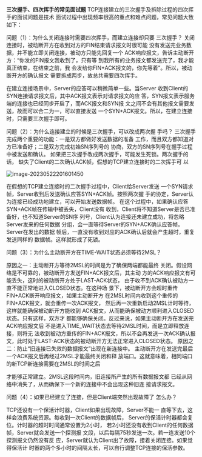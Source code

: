 **三次握手、四次挥手的常见面试题**
TCP连接建立的三次握手及拆除过程的四次挥手的面试问题是技术
面试过程中出现频率很高的重点和难点问题，常见问题大致如下：

问题（1）：为什么关闭连接时需要四次挥手，而建立连接却只要
三次握手？
关闭连接时，被动断开方在收到对方的FIN结束请求报文时很可能
没有发送完业务数据，并不能立即关闭连接，被动方只能先回复一个
ACK响应报文，告诉主动断开方：“你发的FIN报文我收到了，只有等
到我所有的业务报文都发送完了，我才能真正结束，在结束之前，我
会发给你FIN+ACK报文的，你先等着”。所以，被动断开方的确认报文
需要拆成两步，故总共需要四次挥手。

在建立连接场景中，Server的应答可以稍微简单一些。当Server
收到Client的SYN连接请求报文后，其中ACK报文表示对请求报文的应
答，SYN报文表示服务端的连接也已经同步开启了，而ACK报文和SYN报
文之间不会有其他报文需要发送，故而可以合二为一，可以直接发送
一个SYN+ACK报文。所以，在建立连接时，只需要三次握手即可。





问题（2）：为什么连接建立的时候是三次握手，可以改成两次握
手吗？
三次握手完成两个重要的功能：一是双方都做好发送数据的准备
工作，而且双方都知道对方已准备好；二是双方完成初始SN序列号的
协商，双方的SN序列号在握手过程中被发送和确认。
如果把三次握手改成两次握手，可能发生死锁。两次握手的话，
缺失了Client的二次确认ACK帧，假想的TCP建立连接时的二次挥手可
以

![image-20230522201601450](F:\liming\work_space\my_work_space\java-study\img\tcp\image-20230522201601450.png)

在假想的TCP建立连接时的二次握手过程中，Client给Server发送
一个SYN请求帧，Server收到后发送确认应答SYN+ACK帧。按照两次握
手的协定，Server认为连接已经成功地建立，可以开始发送数据帧。
在这个过程中，如果确认应答SYN+ACK帧在传输中被丢失，Client没有
收到，Client将不知道Server是否已准备好，也不知道Server的SN序
列号，Client认为连接还未建立成功，将忽略Server发来的任何数据
分组，会一直等待Server的SYN+ACK确认应答帧。Server在发出的数据
帧后，一直没有收到对应的ACK确认后就会产生超时，重复发送同样的
数据帧。这样就形成了死锁。





问题（3）：为什么主动断开方在TIME-WAIT状态必须等待2MSL？

原因之一：主动断开方等待2MSL的时间是为了确保两端都能最终
关闭。假设网络是不可靠的，被动断开方发送FIN+ACK报文后，其主动
方的ACK响应报文有可能丢失，这时的被动断开方处于LAST-ACK状态，
由于收不到ACK确认被动方一直不能正常地进入CLOSED状态。在这种场
景下，被动断开方会超时重传FIN+ACK断开响应报文，如果主动断开方
在2MSL时间内收到这个重传的FIN+ACK报文，就会重传一次ACK报文，
然后再一次重新启动2MSL计时等待，这样就能确保被动断开方能收到
ACK报文，从而能确保被动方顺利进入CLOSED状态。只有这样，双方才
都能够确保关闭。反过来说，如果主动断开方在发送完ACK响应报文后
不是进入TIME_WAIT状态去等待2MSL时间，而是立即释放连接，则将无
法收到被动方重传的FIN+ACK报文，所以不会再发送一次ACK确认报
文，此时处于LAST-ACK状态的被动断开方无法正常进入CLOSED状态。
原因之二：防止“旧连接已失效的数据报文”出现在新连接中。
主动断开方在发送完最后一个ACK报文后再经过2MSL才能最终关闭和释
放端口。这就意味着，相同端口的新TCP新连接需要在2MSL的时间之后

才能够正常建立。2MSL这段时间内，旧连接所产生的所有数据报文都
已经从网络中消失了，从而确保下一个新的连接中不会出现这种旧连
接请求报文。



问题（4）：如果已经建立了连接，但是Client端突然出现故障了
怎么办？



TCP还设有一个保活计时器，Client如果出现故障，Server不能一
直等下去，这样会浪费系统资源。每收到一次Client的数据帧后，
Server的保活计时器都会复位。计时器的超时时间通常设置为2小时，
若2小时还没有收到Client的任何数据帧，Server就会发送一个探测报
文段，以后每隔75秒发送一次。若一连发送10个探测报文仍然没有反
应，Server就认为Client出了故障，接着关闭连接。如果觉得保活计
时器的两个多小时的间隔太长，可以自行调整TCP连接的保活参数。

